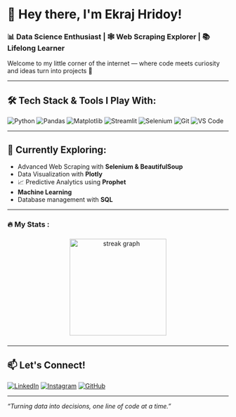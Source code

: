 # 👋 Hey there, I'm Ekraj Hridoy!

### 📊 Data Science Enthusiast | 🕸️ Web Scraping Explorer | 📚 Lifelong Learner

Welcome to my little corner of the internet — where code meets curiosity and ideas turn into projects 🚀

---

## 🛠️ Tech Stack & Tools I Play With:
![Python](https://img.shields.io/badge/-Python-333333?style=flat&logo=python)
![Pandas](https://img.shields.io/badge/-Pandas-333333?style=flat&logo=pandas)
![Matplotlib](https://img.shields.io/badge/-Matplotlib-333333?style=flat&logo=matplotlib)
![Streamlit](https://img.shields.io/badge/-Streamlit-333333?style=flat&logo=streamlit)
![Selenium](https://img.shields.io/badge/-Selenium-333333?style=flat&logo=selenium)
![Git](https://img.shields.io/badge/-Git-333333?style=flat&logo=git)
![VS Code](https://img.shields.io/badge/-VS%20Code-333333?style=flat&logo=visual-studio-code)

---

## 🌱 Currently Exploring:
- Advanced Web Scraping with **Selenium & BeautifulSoup**
- Data Visualization with **Plotly**
- 📈 Predictive Analytics using **Prophet**
- **Machine Learning**
- Database management with **SQL**

---
###

<h3 align="left">🔥   My Stats :</h3>

###

<div align="center">
  <img src="https://streak-stats.demolab.com?user=maurodesouza&locale=en&mode=daily&theme=dark&hide_border=false&border_radius=5&order=3" height="220" alt="streak graph"  />
</div>

###

---

## 📫 Let's Connect!
[![LinkedIn](https://img.shields.io/badge/-LinkedIn-0077B5?style=flat&logo=linkedin&logoColor=white)](https://www.linkedin.com/in/ekrajhridoy/)
[![Instagram](https://img.shields.io/badge/-Instagram-E4405F?style=flat&logo=instagram&logoColor=white)](https://www.instagram.com/_ekraaaaaj_/)
[![GitHub](https://img.shields.io/badge/-GitHub-333333?style=flat&logo=github&logoColor=white)](https://github.com/ekrajhridoy)

---

_“Turning data into decisions, one line of code at a time.”_

